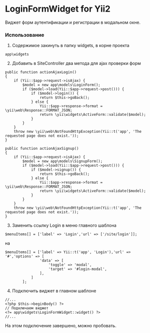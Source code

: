 # LoginFormWidget for Yii2

Виджет форм аутентификации и регистрации в модальном окне.

### Использование
1. Содержимое закинуть в папку widgets, в корне проекта
```
app\widgets
```
2. Добавить в SiteController два метода для ajax проверки форм
```
public function actionAjaxLogin()
{
    if (Yii::$app->request->isAjax) {
        $model = new app\models\LoginForm();
        if ($model->load(Yii::$app->request->post())) {
            if ($model->login()) {
                return $this->goBack();
            } else {
                Yii::$app->response->format = \yii\web\Response::FORMAT_JSON;
                return \yii\widgets\ActiveForm::validate($model);
            }
        }
    }
    throw new \yii\web\NotFoundHttpException(Yii::t('app', 'The requested page does not exist.'));
}

public function actionAjaxSignup()
{
    if (Yii::$app->request->isAjax) {
        $model = new app\models\SignupForm();
        if ($model->load(Yii::$app->request->post())) {
            if ($model->signup()) {
                return $this->goBack();
            } else {
                Yii::$app->response->format = \yii\web\Response::FORMAT_JSON;
                return \yii\widgets\ActiveForm::validate($model);
            }
        }
    }
    throw new \yii\web\NotFoundHttpException(Yii::t('app', 'The requested page does not exist.'));
}    
```
3. Заменить ссылку Login в меню главного шаблона
```
$menuItems[] = ['label' => 'Login','url' => ['/site/login']];
```
на
```
$menuItems[] = ['label' => Yii::t('app', 'Login'),'url' => '#','options' => [
                'data' => [
                    'toggle' => 'modal',
                    'target' => '#login-modal',
                ],
            ]
        ];
```
4. Подключить виджет в главном шаблоне
```
//...
<?php $this->beginBody() ?>
// Подключаем виджет
<?= app\widgets\LoginFormWidget::widget() ?>
//...
```
На этом подключение завершено, можно пробовать.
